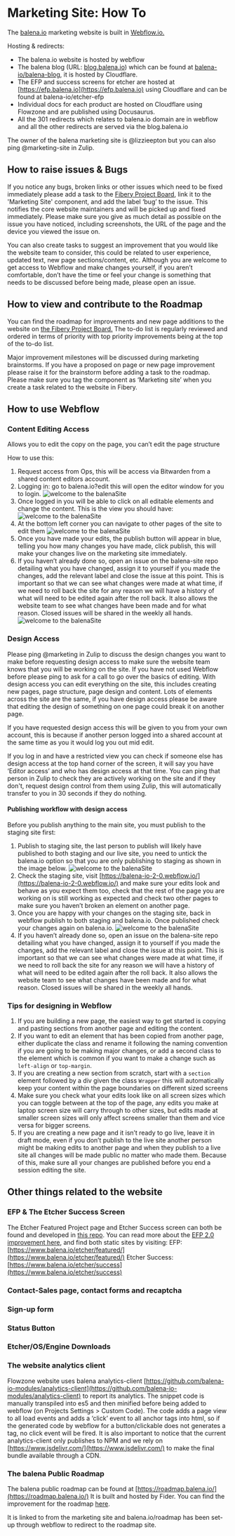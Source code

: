 # Marketing Site: How To

The [balena.io](https://www.balena.io/) marketing website is built in [Webflow.io.](https://webflow.com/)

Hosting & redirects:
* The balena.io website is hosted by webflow
* The balena blog (URL: [blog.balena.io](https://blog.balena.io/)) which can be found at [balena-io/balena-blog](https://github.com/balena-io/balena-blog), it is hosted by Cloudflare.
* The EFP and success screens for etcher are hosted at [https://efp.balena.io](https://efp.balena.io) using Cloudflare and can be found at balena-io/etcher-efp
* Individual docs for each product are hosted on Cloudflare using Flowzone and are published using Docusaurus.
* All the 301 redirects which relates to balena.io domain are in webflow and all the other redirects are served via the blog.balena.io

The owner of the balena marketing site is @lizzieepton but you can also ping @marketing-site in Zulip.

## How to raise issues & Bugs

If you notice any bugs, broken links or other issues which need to be fixed immediately please add a task to the [Fibery Project Board](https://balena.fibery.io/Marketing_Aspect/Marketing-Site-Project-Board-519), link it to the 'Marketing Site' component, and add the label ‘bug’ to the issue. This notifies the core website maintainers and will be picked up and fixed immediately. Please make sure you give as much detail as possible on the issue you have noticed, including screenshots, the URL of the page and the device you viewed the issue on.

You can also create tasks to suggest an improvement that you would like the website team to consider, this could be related to user experience, updated text, new page sections/content, etc. Although you are welcome to get access to Webflow and make changes yourself, if you aren’t comfortable, don’t have the time or feel your change is something that needs to be discussed before being made, please open an issue.

## How to view and contribute to the Roadmap 

You can find the roadmap for improvements and new page additions to the website on [the Fibery Project Board.](https://balena.fibery.io/Marketing_Aspect/Marketing-Site-Project-Board-519) The to-do list is regularly reviewed and ordered in terms of priority with top priority improvements being at the top of the to-do list.

Major improvement milestones will be discussed during marketing brainstorms. If you have a proposed on page or new page improvement please raise it for the brainstorm before adding a task to the roadmap. Please make sure you tag the component as ‘Marketing site’ when you create a task related to the website in Fibery.

## How to use Webflow

### Content Editing Access

Allows you to edit the copy on the page, you can’t edit the page structure

How to use this: 
1. Request access from Ops, this will be access via Bitwarden from a shared content editors account.
2. Logging in: go to balena.io?edit this will open the editor window for you to login.
![welcome to the balenaSite](/static/marketing-img/website-1.png)
3. Once logged in you will be able to click on all editable elements and change the content. This is the view you should have:
![welcome to the balenaSite](/static/marketing-img/website-2.png)
4. At the bottom left corner you can navigate to other pages of the site to edit them
![welcome to the balenaSite](/static/marketing-img/website-3.png)
5. Once you have made your edits, the publish button will appear in blue, telling you how many changes you have made, click publish, this will make your changes live on the marketing site immediately. 
6. If you haven’t already done so, open an issue on the balena-site repo detailing what you have changed, assign it to yourself if you made the changes, add the relevant label and close the issue at this point. This is important so that we can see what changes were made at what time, if we need to roll back the site for any reason we will have a history of what will need to be edited again after the roll back. It also allows the website team to see what changes have been made and for what reason. Closed issues will be shared in the weekly all hands.
![welcome to the balenaSite](/static/marketing-img/website-4.png)

### Design Access

Please ping @marketing in Zulip to discuss the design changes you want to make before requesting design access to make sure the website team knows that you will be working on the site. If you have not used Webflow before please ping to ask for a call to go over the basics of editing. With design access you can edit everything on the site, this includes creating new pages, page structure, page design and content. Lots of elements across the site are the same, if you have design access please be aware that editing the design of something on one page could break it on another page.

If you have requested design access this will be given to you from your own account, this is because if another person logged into a shared account at the same time as you it would log you out mid edit. 

If you log in and have a restricted view you can check if someone else has design access at the top hand corner of the screen, it will say you have ‘Editor access’ and who has design access at that time. You can ping that person in Zulip to check they are actively working on the site and if they don't, request design control from them using Zulip, this will automatically transfer to you in 30 seconds if they do nothing.

#### Publishing workflow with design access

Before you publish anything to the main site, you must publish to the staging site first:

1. Publish to staging site, the last person to publish will likely have published to both staging and our live site, you need to untick the balena.io option so that you are only publishing to staging as shown in the image below.
![welcome to the balenaSite](/static/marketing-img/website-5.png)
2. Check the staging site, visit [https://balena-io-2-0.webflow.io/](https://balena-io-2-0.webflow.io/) and make sure your edits look and behave as you expect them too, check that the rest of the page you are working on is still working as expected and check two other pages to make sure you haven’t broken an element on another page.
3. Once you are happy with your changes on the staging site, back in webflow publish to both staging and balena.io. Once published check your changes again on balena.io. 
![welcome to the balenaSite](/static/marketing-img/website-6.png)
4. If you haven’t already done so, open an issue on the balena-site repo detailing what you have changed, assign it to yourself if you made the changes, add the relevant label and close the issue at this point. This is important so that we can see what changes were made at what time, if we need to roll back the site for any reason we will have a history of what will need to be edited again after the roll back. It also allows the website team to see what changes have been made and for what reason. Closed issues will be shared in the weekly all hands.

### Tips for designing in Webflow

1. If you are building a new page, the easiest way to get started is copying and pasting sections from another page and editing the content. 
2. If you want to edit an element that has been copied from another page, either duplicate the class and rename it following the naming convention if you are going to be making major changes, or add a second class to the element which is common if you want to make a change such as `left-align` or `top-margin`.
3. If you are creating a new section from scratch, start with a `section` element followed by a div given the class `Wrapper` this will automatically keep your content within the page boundaries on different sized screens 
4. Make sure you check what your edits look like on all screen sizes which you can toggle between at the top of the page, any edits you make at laptop screen size will carry through to other sizes, but edits made at smaller screen sizes will only affect screens smaller than them and vice versa for bigger screens.
5. If you are creating a new page and it isn’t ready to go live, leave it in draft mode, even if you don’t publish to the live site another person might be making edits to another page and when they publish to a live site all changes will be made public no matter who made them. Because of this, make sure all your changes are published before you end a session editing the site.

## Other things related to the website

### EFP & The Etcher Success Screen 
The Etcher Featured Project page and Etcher Success screen can both be found and developed in [this repo](https://github.com/balena-io/etcher-efp). You can read more about the [EFP 2.0 improvement here](https://docs.google.com/document/d/1t-Mf6ZHsxbTojI_CtzuXxk7feZA1LDzCe-8ZO2djQ6E/edit?usp=sharing), and find both static sites by visiting: 
EFP: [https://www.balena.io/etcher/featured/](https://www.balena.io/etcher/featured/) 
Etcher Success: [https://www.balena.io/etcher/success](https://www.balena.io/etcher/success) 

### Contact-Sales page, contact forms and recaptcha

### Sign-up form

### Status Button

### Etcher/OS/Engine Downloads

### The website analytics client 

Flowzone website uses balena analytics-client [https://github.com/balena-io-modules/analytics-client](https://github.com/balena-io-modules/analytics-client) to report its analytics. The snippet code is manually transpiled into es5 and then minified before being added to webflow (on Projects Settings > Custom Code). The code adds a page view to all load events and adds a ‘click’ event to all anchor tags into html, so if the generated code by webflow for a button/clickable does not generates a <a> tag, no click event will be fired. It is also important to notice that the current analytics-client only publishes to NPM and we rely on [https://www.jsdelivr.com/](https://www.jsdelivr.com/) to make the final bundle available through a CDN.

### The balena Public Roadmap
The balena public roadmap can be found at [https://roadmap.balena.io/](https://roadmap.balena.io/) It is built and hosted by Fider. You can find the improvement for the roadmap [here](https://docs.google.com/document/d/1YBP0nSzuxRNIj5u7OC1c9rTnJIMxfAJnZIls4ia_7mA/edit?usp=sharing).

It is linked to from the marketing site and balena.io/roadmap has been set-up through webflow to redirect to the roadmap site.
